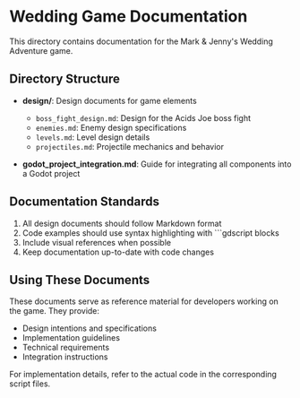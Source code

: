 # Wedding Game Documentation

This directory contains documentation for the Mark & Jenny's Wedding Adventure game.

## Directory Structure

- **design/**: Design documents for game elements
  - `boss_fight_design.md`: Design for the Acids Joe boss fight
  - `enemies.md`: Enemy design specifications
  - `levels.md`: Level design details
  - `projectiles.md`: Projectile mechanics and behavior

- **godot_project_integration.md**: Guide for integrating all components into a Godot project

## Documentation Standards

1. All design documents should follow Markdown format
2. Code examples should use syntax highlighting with ```gdscript blocks
3. Include visual references when possible
4. Keep documentation up-to-date with code changes

## Using These Documents

These documents serve as reference material for developers working on the game. They provide:

- Design intentions and specifications
- Implementation guidelines
- Technical requirements
- Integration instructions

For implementation details, refer to the actual code in the corresponding script files.